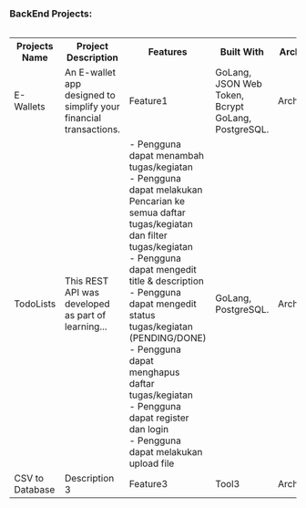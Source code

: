 <summary><h3>BackEnd Projects:</h3></summary>

<div style="overflow-x: auto;">
  <table>
    <tr>
      <th style="width: 100%">Projects Name</th>
      <th style="width: 100%">Project Description</th>
      <th style="width: 100%">Features</th>
      <th style="width: 100%">Built With</th>
      <th style="width: 100%">Architecture</th>
      <th style="width: 100%">Source Code</th>
    </tr>
    <tr>
      <td>E-Wallets</td>
      <td>An E-wallet app designed to simplify your financial transactions.</td>
      <td>Feature1</td>
      <td>GoLang, JSON Web Token, Bcrypt GoLang, PostgreSQL.</td>
      <td>Architecture1</td>
      <td>[Link](#)</td>
    </tr>
    <tr>
      <td>TodoLists</td>
      <td>This REST API was developed as part of learning...</td>
      <td>
        - Pengguna dapat menambah tugas/kegiatan<br>
        - Pengguna dapat melakukan Pencarian ke semua daftar tugas/kegiatan dan filter tugas/kegiatan<br>
        - Pengguna dapat mengedit title & description<br>
        - Pengguna dapat mengedit status tugas/kegiatan (PENDING/DONE)<br>
        - Pengguna dapat menghapus daftar tugas/kegiatan<br>
        - Pengguna dapat register dan login<br>
        - Pengguna dapat melakukan upload file
      </td>
      <td>GoLang, PostgreSQL.</td>
      <td>Architecture2</td>
      <td>[Link](#)</td>
    </tr>
    <tr>
      <td>CSV to Database</td>
      <td>Description 3</td>
      <td>Feature3</td>
      <td>Tool3</td>
      <td>Architecture3</td>
      <td>[Link](#)</td>
    </tr>
  </table>
</div>
